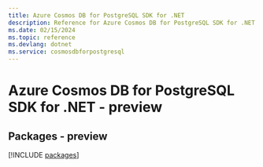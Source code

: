 ```yaml
---
title: Azure Cosmos DB for PostgreSQL SDK for .NET
description: Reference for Azure Cosmos DB for PostgreSQL SDK for .NET
ms.date: 02/15/2024
ms.topic: reference
ms.devlang: dotnet
ms.service: cosmosdbforpostgresql
---
```

# Azure Cosmos DB for PostgreSQL SDK for .NET - preview
## Packages - preview
[!INCLUDE [packages](cosmos-db-for-postgresql-index.md)]